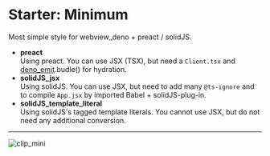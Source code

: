 # Starter: Minimum
Most simple style for webview_deno + preact / solidJS.
- **preact**<br>Using preact. You can use JSX (TSX), but need a `Client.tsx` and [deno_emit](https://github.com/denoland/deno_emit).budle() for hydration.
- **solidJS_jsx**<br>Using solidJS. You can use JSX, but need to add many `@ts-ignore` and to compile `App.jsx` by imported Babel + solidJS-plug-in.
- **solidJS_template_literal**<br>Using solidJS's tagged template literals. You cannot use JSX, but do not need any additional conversion.

----
![clip_mini](https://user-images.githubusercontent.com/49331838/192082036-cb276523-a3d5-4737-9319-a2e78bedc963.gif)
